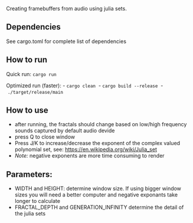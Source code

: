Creating framebuffers from audio using julia sets. 

## Dependencies 
See cargo.toml for complete list of dependencies
## How to run
Quick run: `cargo run`

Optimized run (faster): 
- `cargo clean` 
- `cargo build --release` 
- `./target/release/main`

## How to use
- after running, the fractals should change based on low/high frequency sounds captured by default audio devide
- press Q to close window
- Press J/K to increase/decrease the exponent of the complex valued polynomial set, see: https://en.wikipedia.org/wiki/Julia_set
- *Note:* negative exponents are more time consuming to render
## Parameters:
- WIDTH and HEIGHT: determine window size. If using bigger window sizes you will need a better computer and negative exponants take longer to calculate
- FRACTAL_DEPTH and GENERATION_INFINITY determine the detail of the julia sets
    
